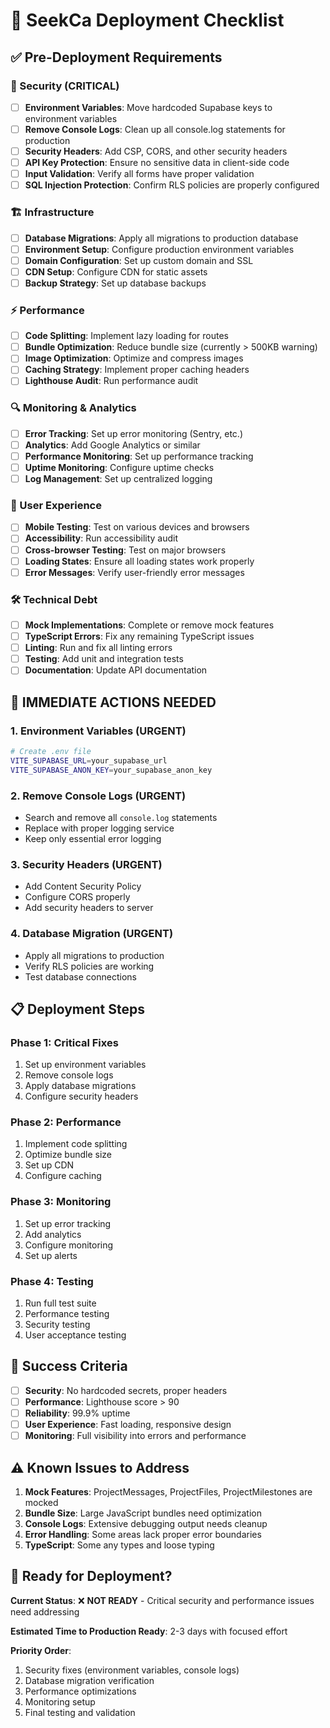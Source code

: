 # 🚀 SeekCa Deployment Checklist

## ✅ **Pre-Deployment Requirements**

### **🔐 Security (CRITICAL)**
- [ ] **Environment Variables**: Move hardcoded Supabase keys to environment variables
- [ ] **Remove Console Logs**: Clean up all console.log statements for production
- [ ] **Security Headers**: Add CSP, CORS, and other security headers
- [ ] **API Key Protection**: Ensure no sensitive data in client-side code
- [ ] **Input Validation**: Verify all forms have proper validation
- [ ] **SQL Injection Protection**: Confirm RLS policies are properly configured

### **🏗️ Infrastructure**
- [ ] **Database Migrations**: Apply all migrations to production database
- [ ] **Environment Setup**: Configure production environment variables
- [ ] **Domain Configuration**: Set up custom domain and SSL
- [ ] **CDN Setup**: Configure CDN for static assets
- [ ] **Backup Strategy**: Set up database backups

### **⚡ Performance**
- [ ] **Code Splitting**: Implement lazy loading for routes
- [ ] **Bundle Optimization**: Reduce bundle size (currently > 500KB warning)
- [ ] **Image Optimization**: Optimize and compress images
- [ ] **Caching Strategy**: Implement proper caching headers
- [ ] **Lighthouse Audit**: Run performance audit

### **🔍 Monitoring & Analytics**
- [ ] **Error Tracking**: Set up error monitoring (Sentry, etc.)
- [ ] **Analytics**: Add Google Analytics or similar
- [ ] **Performance Monitoring**: Set up performance tracking
- [ ] **Uptime Monitoring**: Configure uptime checks
- [ ] **Log Management**: Set up centralized logging

### **📱 User Experience**
- [ ] **Mobile Testing**: Test on various devices and browsers
- [ ] **Accessibility**: Run accessibility audit
- [ ] **Cross-browser Testing**: Test on major browsers
- [ ] **Loading States**: Ensure all loading states work properly
- [ ] **Error Messages**: Verify user-friendly error messages

### **🛠️ Technical Debt**
- [ ] **Mock Implementations**: Complete or remove mock features
- [ ] **TypeScript Errors**: Fix any remaining TypeScript issues
- [ ] **Linting**: Run and fix all linting errors
- [ ] **Testing**: Add unit and integration tests
- [ ] **Documentation**: Update API documentation

## 🚨 **IMMEDIATE ACTIONS NEEDED**

### **1. Environment Variables (URGENT)**
```bash
# Create .env file
VITE_SUPABASE_URL=your_supabase_url
VITE_SUPABASE_ANON_KEY=your_supabase_anon_key
```

### **2. Remove Console Logs (URGENT)**
- Search and remove all `console.log` statements
- Replace with proper logging service
- Keep only essential error logging

### **3. Security Headers (URGENT)**
- Add Content Security Policy
- Configure CORS properly
- Add security headers to server

### **4. Database Migration (URGENT)**
- Apply all migrations to production
- Verify RLS policies are working
- Test database connections

## 📋 **Deployment Steps**

### **Phase 1: Critical Fixes**
1. Set up environment variables
2. Remove console logs
3. Apply database migrations
4. Configure security headers

### **Phase 2: Performance**
1. Implement code splitting
2. Optimize bundle size
3. Set up CDN
4. Configure caching

### **Phase 3: Monitoring**
1. Set up error tracking
2. Add analytics
3. Configure monitoring
4. Set up alerts

### **Phase 4: Testing**
1. Run full test suite
2. Performance testing
3. Security testing
4. User acceptance testing

## 🎯 **Success Criteria**

- [ ] **Security**: No hardcoded secrets, proper headers
- [ ] **Performance**: Lighthouse score > 90
- [ ] **Reliability**: 99.9% uptime
- [ ] **User Experience**: Fast loading, responsive design
- [ ] **Monitoring**: Full visibility into errors and performance

## ⚠️ **Known Issues to Address**

1. **Mock Features**: ProjectMessages, ProjectFiles, ProjectMilestones are mocked
2. **Bundle Size**: Large JavaScript bundles need optimization
3. **Console Logs**: Extensive debugging output needs cleanup
4. **Error Handling**: Some areas lack proper error boundaries
5. **TypeScript**: Some any types and loose typing

## 🚀 **Ready for Deployment?**

**Current Status**: ❌ **NOT READY** - Critical security and performance issues need addressing

**Estimated Time to Production Ready**: 2-3 days with focused effort

**Priority Order**:
1. Security fixes (environment variables, console logs)
2. Database migration verification
3. Performance optimizations
4. Monitoring setup
5. Final testing and validation
